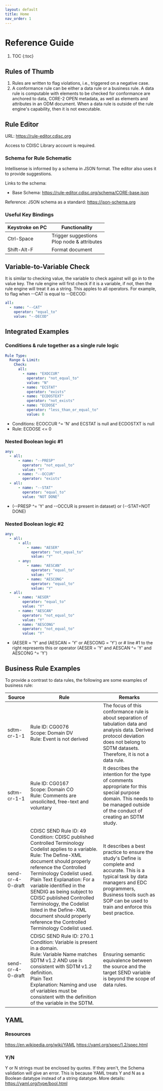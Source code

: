 ```yaml
---
layout: default
title: Home
nav_order: 1
---
```


# Reference Guide

1. TOC
   {:toc}

## Rules of Thumb

1. Rules are written to flag violations, i.e., triggered on a negative case.
1. A conformance rule can be either a data rule or a business rule. A data rule is computable with elements to be checked for conformance are anchored to data, CORE-2 OPEN metadata, as well as elements and attributes in an ODM document. When a data rule is outside of the rule engine's capability, then it is not executable.

## Rule Editor

URL: https://rule-editor.cdisc.org

Access to CDISC Library account is required.

### Schema for Rule Schematic

Intellisense is informed by a schema in JSON format. The editor also uses it to provide suggestions.

Links to the schema:

- Base Schema: https://rule-editor.cdisc.org/schema/CORE-base.json

Reference: JSON schema as a standard: https://json-schema.org

### Useful Key Bindings

| Keystroke on PC | Functionality                                       |
| --------------- | --------------------------------------------------- |
| Ctrl-Space      | Trigger suggestions<br/>Plop node & attributes<br/> |
| Shift-Alt-F     | Format document                                     |

## Variable-to-Variable Check

It is similar to checking value, the variable to check against will go in to the value key. The rule engine will first check if it is a variable, if not, then the rule engine will treat it as a string. This apples to all operators. For example, to flag when --CAT is equal to --DECOD:

```yaml
all:
  - name: "--CAT"
    operator: "equal_to"
    value: "--DECOD"
```

## Integrated Examples

### Conditions & rule together as a single rule logic

```yaml
Rule Type:
  Range & Limit:
    Check:
      all:
        - name: "EXOCCUR"
          operator: "not_equal_to"
          value: "N"
        - name: "ECSTAT"
          operator: "exists"
        - name: "ECDOSTEXT"
          operator: "not_exists"
        - name: "ECDOSE"
          operator: "less_than_or_equal_to"
          value: 0
```

- Conditions: ECOCCUR ^= 'N' and ECSTAT is null and ECDOSTXT is null
- Rule: ECDOSE <= 0

### Nested Boolean logic #1

```yaml
any:
  - all:
      - name: "--PRESP"
        operator: "not_equal_to"
        value: "Y"
      - name: "--OCCUR"
        operator: "exists"
  - all:
      - name: "--STAT"
        operator: "equal_to"
        value: "NOT DONE"
```

- (--PRESP ^= 'Y' and --OCCUR is present in dataset) or (--STAT=NOT DONE)

### Nested Boolean logic #2

```yaml
any:
  - all:
      - all:
          - name: "AESER"
            operator: "not_equal_to"
            value: "Y"
      - any:
          - name: "AESCAN"
            operator: "equal_to"
            value: "Y"
          - name: "AESCONG"
            operator: "equal_to"
            value: "Y"
  - all:
      - name: "AESER"
        operator: "equal_to"
        value: "Y"
      - name: "AESCAN"
        operator: "not_equal_to"
        value: "Y"
      - name: "AESCONG"
        operator: "not_equal_to"
        value: "Y"
```

- (AESER = 'Y' and (AESCAN = 'Y' or AESCONG = 'Y')
  or # line #1 to the right represents this or operator
  (AESER = 'Y' and AESCAN ^= 'Y' and AESCONG ^= 'Y')

## Business Rule Examples

To provide a contrast to data rules, the following are some examples of business rule:

| Source            | Rule                                                                                                                                                                                                                                                                                                                                                                                                                                                                    | Remarks                                                                                                                                                                                                                          |
| ----------------- | ----------------------------------------------------------------------------------------------------------------------------------------------------------------------------------------------------------------------------------------------------------------------------------------------------------------------------------------------------------------------------------------------------------------------------------------------------------------------- | -------------------------------------------------------------------------------------------------------------------------------------------------------------------------------------------------------------------------------- |
| sdtm-cr-1-1       | Rule ID: CG0076<br/>Scope: Domain DV<br/>Rule: Event is not derived                                                                                                                                                                                                                                                                                                                                                                                                     | The focus of this conformance rule is about separation of tabulation data and analysis data. Derived protocol deviation does not belong to SDTM datasets.  Therefore, it is not a data rule.                                     |
| sdtm-cr-1-1       | Rule ID: CG0167<br/>Scope: Domain CO<br/>Rule: Comments are unsolicited, free-text and voluntary                                                                                                                                                                                                                                                                                                                                                                        | It describes the intention for the type of comments appropriate for this special purpose domain. This needs to be managed outside of the conduct of creating an SDTM study.                                                      |
| send-cr-4-0-draft | CDISC SEND Rule ID: 49<br/>Condition: CDISC published Controlled Terminology Codelist applies to a variable.<br/>Rule: The Define-XML document should properly reference the Controlled Terminology Codelist used. <br/> Plain Text Explanation: For a variable identified in the SENDIG as being subject to CDISC published Controlled Terminology, the Codelist listed in the Define-XML document should properly reference the Controlled Terminology Codelist used. | It describes a best practice to ensure the study's Define is complete and accurate. This is a typical task by data managers and EDC programmers, Business tools such as SOP can be used to train and enforce this best practice. |
| send-cr-4-0-draft | CDISC SEND Rule ID: 270.1<br/>Condition: Variable is present in a domain.<br/>Rule: Variable Name matches SDTM v1.2 AND use is consistent with SDTM v1.2 definition.<br/>Plain Text Explanation: Naming and use of variables must be consistent with the definition of the variable in the SDTM.                                                                                                                                                                        | Ensuring semantic equivalence between the source and the target SEND variable is beyond the scope of data rules.                                                                                                                 |

## YAML

### Resources

https://en.wikipedia.org/wiki/YAML
https://yaml.org/spec/1.2/spec.html

### Y/N

Y or N strings must be enclosed by quotes. If they aren't, the Schema validation will give an error. This is because YAML treats Y and N as a Boolean datatype instead of a string datatype. More details: https://yaml.org/type/bool.html
